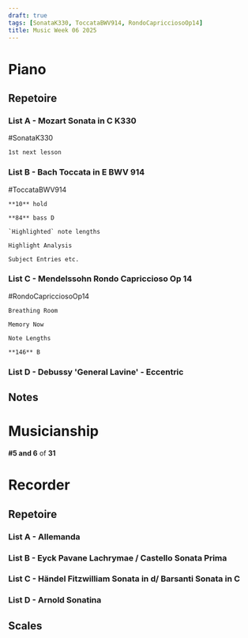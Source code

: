 ```yaml
---
draft: true
tags: [SonataK330, ToccataBWV914, RondoCapricciosoOp14]
title: Music Week 06 2025
---
```


# Piano

## Repetoire

### List A - Mozart Sonata in C K330

#SonataK330

	1st next lesson

### List B - Bach Toccata in E BWV 914

#ToccataBWV914

	**10** hold

	**84** bass D 

	`Highlighted` note lengths

	Highlight Analysis

	Subject Entries etc.

### List C - Mendelssohn Rondo Capriccioso Op 14

#RondoCapricciosoOp14

	Breathing Room

	Memory Now

	Note Lengths

	**146** B

### List D - Debussy 'General Lavine' - Eccentric

## Notes

# Musicianship

**#5 and 6** of **31**

# Recorder

## Repetoire

### List A - Allemanda

### List B - Eyck Pavane Lachrymae / Castello Sonata Prima

### List C - Händel Fitzwilliam Sonata in d/ Barsanti Sonata in C

### List D - Arnold Sonatina

## Scales
